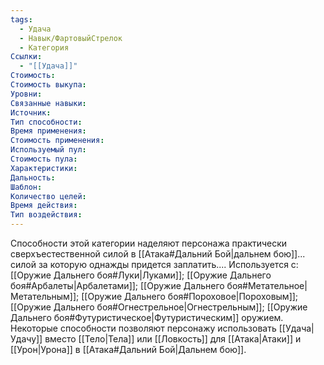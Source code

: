 ```yaml
---
tags:
  - Удача
  - Навык/ФартовыйСтрелок
  - Категория
Ссылки:
  - "[[Удача]]"
Стоимость:
Стоимость выкупа:
Уровни:
Связанные навыки:
Источник:
Тип способности:
Время применения:
Стоимость применения:
Используемый пул:
Стоимость пула:
Характеристики:
Дальность:
Шаблон:
Количество целей:
Время действия:
Тип воздействия:
---
```

Способности этой категории наделяют персонажа практически сверхъестественной силой в [[Атака#Дальний Бой|дальнем бою]]... силой за которую однажды придется заплатить.... Используется с: [[Оружие Дальнего боя#Луки|Луками]]; [[Оружие Дальнего боя#Арбалеты|Арбалетами]]; [[Оружие Дальнего боя#Метательное|Метательным]]; [[Оружие Дальнего боя#Пороховое|Пороховым]]; [[Оружие Дальнего боя#Огнестрельное|Огнестрельным]]; [[Оружие Дальнего боя#Футуристическое|Футуристическим]] оружием. Некоторые способности позволяют персонажу использовать [[Удача|Удачу]] вместо [[Тело|Тела]] или [[Ловкость]] для [[Атака|Атаки]] и [[Урон|Урона]] в [[Атака#Дальний Бой|Дальнем бою]].